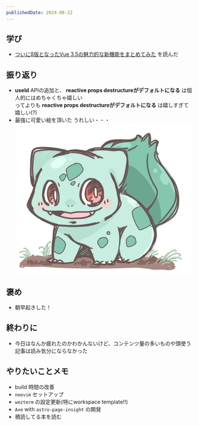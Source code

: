 ```yaml
---
publishedDate: 2024-08-22
---
```


## 学び
- [ついにβ版となったVue 3.5の魅力的な新機能をまとめてみた](https://zenn.dev/comm_vue_nuxt/articles/f63de36db51b27) を読んだ

## 振り返り
- **useId** APIの追加と、 **reactive props destructureがデフォルトになる** は個人的にはめちゃくちゃ嬉しい  
ってよりも **reactive props destructureがデフォルトになる** は嬉しすぎて嬉しい(?)
- 最強に可愛い絵を頂いた うれしい・・・
![フシギダネ](../../assets/images/blog/2024-08-22/dane.jpg)

## 褒め
- 朝早起きした！

## 終わりに
- 今日はなんか疲れたのかわかんないけど、コンテンツ量の多いものや頭使う記事は読み気分にならなかった

## やりたいことメモ
- build 時間の改善
- `neovim` セットアップ
- `wezterm` の設定更新(特にworkspace template!!)
- `Axe` with `astro-page-insight` の開発
- 積読してる本を読む
